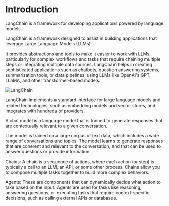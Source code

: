 # Introduction

LangChain is a framework for developing applications powered by language models.

LangChain is a framework designed to assist in building applications that leverage Large Language Models (LLMs).

It provides abstractions and tools to make it easier to work with LLMs, particularly for complex workflows and tasks that require chaining multiple steps or integrating multiple data sources. LangChain helps in creating sophisticated applications such as chatbots, question answering systems, summarization tools, or data pipelines, using LLMs like OpenAI's GPT, LLaMA, and other transformer-based models.

![LangChain](https://python.langchain.com/svg/langchain_stack_112024_dark.svg)

LangChain implements a standard interface for large language models and related technologies, such as embedding models and vector stores, and integrates with hundreds of providers.

A chat model is a language model that is trained to generate responses that are contextually relevant to a given conversation.

The model is trained on a large corpus of text data, which includes a wide range of conversations and topics. The model learns to generate responses that are coherent and relevant to the conversation, and that can be used to answer questions or provide information.

Chains: A chain is a sequence of actions, where each action (or step) is typically a call to an LLM, an API, or some other process. Chains allow you to compose multiple tasks together to build more complex behaviors.

Agents: These are components that can dynamically decide what action to take based on the input. Agents are used for tasks like reasoning, answering questions, or executing tasks that require context-specific decisions, such as calling external APIs or databases.